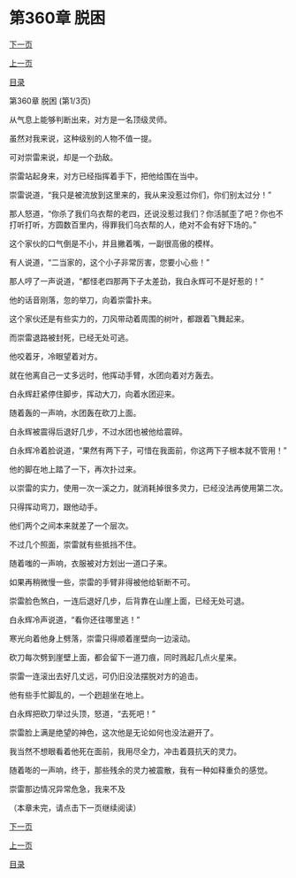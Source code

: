 <h1>第360章   脱困</h1>
            <div><p><a href="./1078_%E7%AC%AC360%E7%AB%A0_%E8%84%B1%E5%9B%B0.md">下一页</a></p><p><a href="./1076_%E7%AC%AC359%E7%AB%A0_%E7%93%AE%E4%B8%AD%E6%8D%89%E9%B3%96.md">上一页</a></p><p><a href="../">目录</a></p></div>
            <div><p>第360章   脱困 (第1/3页)</p><p>从气息上能够判断出来，对方是一名顶级灵师。</p><p>虽然对我来说，这种级别的人物不值一提。</p><p>可对崇雷来说，却是一个劲敌。</p><p>崇雷站起身来，对方已经指挥着手下，把他给围在当中。</p><p>崇雷说道，“我只是被流放到这里来的，我从来没惹过你们，你们别太过分！”</p><p>那人怒道，“你杀了我们乌衣帮的老四，还说没惹过我们？你活腻歪了吧？你也不打听打听，方圆数百里内，得罪我们乌衣帮的人，绝对不会有好下场的。”</p><p>这个家伙的口气倒是不小，并且撇着嘴，一副很高傲的模样。</p><p>有人说道，“二当家的，这个小子非常厉害，您要小心些！”</p><p>那人哼了一声说道，“都怪老四那两下子太差劲，我白永辉可不是好惹的！”</p><p>他的话音刚落，忽的举刀，向着崇雷扑来。</p><p>这个家伙还是有些实力的，刀风带动着周围的树叶，都跟着飞舞起来。</p><p>而崇雷退路被封死，已经无处可逃。</p><p>他咬着牙，冷眼望着对方。</p><p>就在他离自己一丈多远时，他挥动手臂，水团向着对方轰去。</p><p>白永辉赶紧停住脚步，挥动大刀，向着水团迎来。</p><p>随着轰的一声响，水团轰在砍刀上面。</p><p>白永辉被震得后退好几步，不过水团也被他给震碎。</p><p>白永辉冷着脸说道，“果然有两下子，可惜在我面前，你这两下子根本就不管用！”</p><p>他的脚在地上踏了一下，再次扑过来。</p><p>以崇雷的实力，使用一次一溪之力，就消耗掉很多灵力，已经没法再使用第二次。</p><p>只得挥动弯刀，跟他动手。</p><p>他们两个之间本来就差了一个层次。</p><p>不过几个照面，崇雷就有些抵挡不住。</p><p>随着嗤的一声响，衣服被对方划出一道口子来。</p><p>如果再稍微慢一些，崇雷的手臂非得被他给斩断不可。</p><p>崇雷脸色煞白，一连后退好几步，后背靠在山崖上面，已经无处可退。</p><p>白永辉冷声说道，“看你还往哪里逃！”</p><p>寒光向着他身上劈落，崇雷只得顺着崖壁向一边滚动。</p><p>砍刀每次劈到崖壁上面，都会留下一道刀痕，同时溅起几点火星来。</p><p>崇雷一连滚出去好几丈远，可仍旧没法摆脱对方的追击。</p><p>他有些手忙脚乱的，一个趔趄坐在地上。</p><p>白永辉把砍刀举过头顶，怒道，“去死吧！”</p><p>崇雷脸上满是绝望的神色，这次他是无论如何也没法避开了。</p><p>我当然不想眼看着他死在面前，我用尽全力，冲击着聂抗天的灵力。</p><p>随着嘭的一声响，终于，那些残余的灵力被震散，我有一种如释重负的感觉。</p><p>崇雷那边情况异常危急，我来不及</p><p>（本章未完，请点击下一页继续阅读）</p></div>
            <div><p><a href="./1078_%E7%AC%AC360%E7%AB%A0_%E8%84%B1%E5%9B%B0.md">下一页</a></p><p><a href="./1076_%E7%AC%AC359%E7%AB%A0_%E7%93%AE%E4%B8%AD%E6%8D%89%E9%B3%96.md">上一页</a></p><p><a href="../">目录</a></p></div>